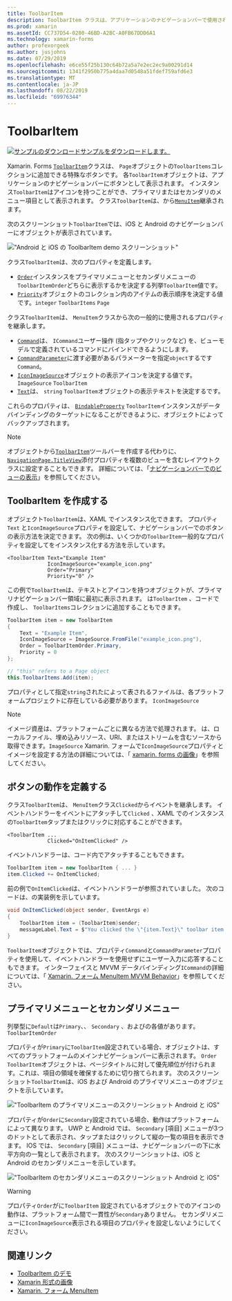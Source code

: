 ```yaml
---
title: ToolbarItem
description: ToolbarItem クラスは、アプリケーションのナビゲーションバーで使用される特殊なボタンです。
ms.prod: xamarin
ms.assetId: CC737D54-0280-46BD-A2BC-A0FB67DDD6A1
ms.technology: xamarin-forms
author: profexorgeek
ms.author: jusjohns
ms.date: 07/29/2019
ms.openlocfilehash: e6ce55f25b130c64b72a5a7e2ec2ec9a00291d14
ms.sourcegitcommit: 1341f2950b775a4daa7d0548a51fdef759afd6e3
ms.translationtype: MT
ms.contentlocale: ja-JP
ms.lasthandoff: 08/22/2019
ms.locfileid: "69976344"
---
```

# <a name="xamarinforms-toolbaritem"></a>ToolbarItem

[![サンプルのダウンロード](~/media/shared/download.png)サンプルをダウンロードします。](https://docs.microsoft.com/samples/xamarin/xamarin-forms-samples/userinterface-toolbaritem/)

Xamarin. Forms [`ToolbarItem`](xref:Xamarin.Forms.ToolbarItem)クラスは、 `Page`オブジェクトの`ToolbarItems`コレクションに追加できる特殊なボタンです。 各`ToolbarItem`オブジェクトは、アプリケーションのナビゲーションバーにボタンとして表示されます。 インスタンス`ToolbarItem`はアイコンを持つことができ、プライマリまたはセカンダリのメニュー項目として表示されます。 クラス`ToolbarItem`は、から[`MenuItem`](xref:Xamarin.Forms.MenuItem)継承されます。

次のスクリーンショット`ToolbarItem`では、iOS と Android のナビゲーションバーにオブジェクトが表示されています。

!["Android と iOS の ToolbarItem demo スクリーンショット"](toolbaritem-images/toolbaritem-device-screenshot.png "Android と iOS の ToolbarItem demo スクリーンショット")

クラス`ToolbarItem`は、次のプロパティを定義します。

* [`Order`](xref:Xamarin.Forms.ToolbarItem.Order)インスタンスをプライマリメニューとセカンダリメニューの`ToolbarItemOrder`どちらに表示するかを決定する列挙`ToolbarItem`値です。
* [`Priority`](xref:Xamarin.Forms.ToolbarItem.Priority)オブジェクトのコレクション内のアイテムの表示順序を決定する値です。`integer` `ToolbarItems` `Page`

クラス`ToolbarItem`は、 `MenuItem`クラスから次の一般的に使用されるプロパティを継承します。

* [`Command`](xref:Xamarin.Forms.MenuItem.Command)は、 `ICommand`ユーザー操作 (指タップやクリックなど) を、ビューモデルで定義されているコマンドにバインドできるようにします。
* [`CommandParameter`](xref:Xamarin.Forms.MenuItem.CommandParameter)に渡す必要があるパラメーターを指定`object`するです`Command`。
* [`IconImageSource`](xref:Xamarin.Forms.MenuItem.IconImageSource)オブジェクトの表示アイコンを決定する値です。`ImageSource` `ToolbarItem`
* [`Text`](xref:Xamarin.Forms.MenuItem.Text)は、 `string` `ToolbarItem`オブジェクトの表示テキストを決定するです。

これらのプロパティは、 [`BindableProperty`](xref:Xamarin.Forms.BindableProperty) `ToolbarItem`インスタンスがデータバインディングのターゲットになることができるように、オブジェクトによってバックアップされます。

> [!NOTE]
> オブジェクトから[`ToolbarItem`](xref:Xamarin.Forms.ToolbarItem)ツールバーを作成する代わりに、 [`NavigationPage.TitleView`](xref:Xamarin.Forms.NavigationPage.TitleViewProperty)添付プロパティを複数のビューを含むレイアウトクラスに設定することもできます。 詳細については、「[ナビゲーションバーでのビューの表示](~/xamarin-forms/app-fundamentals/navigation/hierarchical.md#displaying-views-in-the-navigation-bar)」を参照してください。

## <a name="create-a-toolbaritem"></a>ToolbarItem を作成する

オブジェクト`ToolbarItem`は、XAML でインスタンス化できます。 プロパティ`Text` と`IconImageSource`プロパティを設定して、ナビゲーションバーでのボタンの表示方法を決定できます。 次の例は、いくつかの`ToolbarItem`一般的なプロパティを設定してをインスタンス化する方法を示しています。

```xaml
<ToolbarItem Text="Example Item"
             IconImageSource="example_icon.png"
             Order="Primary"
             Priority="0" />
```

この例で`ToolbarItem`は、テキストとアイコンを持つオブジェクトが、プライマリナビゲーションバー領域に最初に表示されます。 は`ToolbarItem` 、コードで作成し、 `ToolbarItems`コレクションに追加することもできます。

```csharp
ToolbarItem item = new ToolbarItem
{
    Text = "Example Item",
    IconImageSource = ImageSource.FromFile("example_icon.png"),
    Order = ToolbarItemOrder.Primary,
    Priority = 0
};

// "this" refers to a Page object
this.ToolbarItems.Add(item);
```

プロパティとして指定`string`されたによって表されるファイルは、各プラットフォームプロジェクトに存在している必要があります。 `IconImageSource`

> [!NOTE]
> イメージ資産は、プラットフォームごとに異なる方法で処理されます。 は、ローカルファイル、埋め込みリソース、URI、またはストリームを含むソースから取得できます。`ImageSource` Xamarin. フォームで`IconImageSource`プロパティとイメージを設定する方法の詳細については、「 [xamarin. forms の画像](~/xamarin-forms/user-interface/images.md)」を参照してください。

## <a name="define-button-behavior"></a>ボタンの動作を定義する

クラス`ToolbarItem`は、 `MenuItem`クラス`Clicked`からイベントを継承します。 イベントハンドラーをイベントにアタッチして`Clicked` 、XAML でのインスタンスの`ToolbarItem`タップまたはクリックに対応することができます。

```xaml
<ToolbarItem ...
             Clicked="OnItemClicked" />
```

イベントハンドラーは、コード内でアタッチすることもできます。

```csharp
ToolbarItem item = new ToolbarItem { ... }
item.Clicked += OnItemClicked;
```

前の例で`OnItemClicked`は、イベントハンドラーが参照されていました。 次のコードは、の実装例を示しています。

```csharp
void OnItemClicked(object sender, EventArgs e)
{
    ToolbarItem item = (ToolbarItem)sender;
    messageLabel.Text = $"You clicked the \"{item.Text}\" toolbar item.";
}
```

`ToolbarItem`オブジェクトでは、プロパティ`Command`と`CommandParameter`プロパティを使用して、イベントハンドラーを使用せずにユーザー入力に応答することもできます。 インターフェイスと MVVM データバインディング`ICommand`の詳細については、「 [Xamarin. フォーム MenuItem MVVM Behavior](~/xamarin-forms/user-interface/menuitem.md#define-menuitem-behavior-with-mvvm)」を参照してください。

## <a name="primary-and-secondary-menus"></a>プライマリメニューとセカンダリメニュー

列挙型に`Default`は`Primary`、、 `Secondary` 、およびの各値があります。 `ToolbarItemOrder`

プロパティが`Primary`に`ToolbarItem`設定されている場合、オブジェクトは、すべてのプラットフォームのメインナビゲーションバーに表示されます。 `Order` `ToolbarItem`オブジェクトは、ページタイトルに対して優先順位が付けられます。これは、項目の領域を確保するために切り捨てられます。 次のスクリーンショット`ToolbarItem`は、iOS および Android のプライマリメニューのオブジェクトを示しています。

!["ToolbarItem のプライマリメニューのスクリーンショット Android と iOS"](toolbaritem-images/toolbaritem-primary-menu.png "ToolbarItem Android と iOS のプライマリメニューのスクリーンショット")

プロパティが`Order`に`Secondary`設定されている場合、動作はプラットフォームによって異なります。 UWP と Android では、 `Secondary` [項目] メニューが3つのドットとして表示され、タップまたはクリックして縦の一覧の項目を表示できます。 IOS では、 `Secondary` [項目] メニューは、ナビゲーションバーの下に水平方向の一覧として表示されます。 次のスクリーンショットは、iOS と Android のセカンダリメニューを示しています。

!["ToolbarItem のセカンダリメニューのスクリーンショット Android と iOS"](toolbaritem-images/toolbaritem-secondary-menu.png "ToolbarItem Android と iOS でのセカンダリメニューのスクリーンショット")

> [!WARNING]
> プロパティ`Order`がに`ToolbarItem` 設定されているオブジェクトでのアイコンの動作は、プラットフォーム間で一貫性が`Secondary`ありません。 セカンダリメニューに`IconImageSource`表示される項目のプロパティを設定しないようにしてください。

## <a name="related-links"></a>関連リンク

* [ToolbarItem のデモ](https://docs.microsoft.com/samples/xamarin/xamarin-forms-samples/userinterface-toolbaritem/)
* [Xamarin 形式の画像](~/xamarin-forms/user-interface/images.md)
* [Xamarin. フォーム MenuItem](~/xamarin-forms/user-interface/menuitem.md)